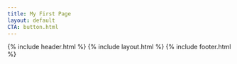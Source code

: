 ```yaml
---
title: My First Page
layout: default
CTA: button.html
---
```


{% include header.html %}
{% include layout.html %}
{% include footer.html %}
